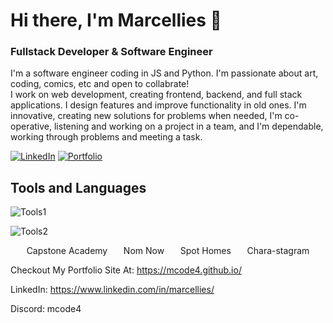 <h1>Hi there, I'm Marcellies 👋</h1>
<h3>Fullstack Developer & Software Engineer</h3>

I'm a software engineer coding in JS and Python. I'm passionate about art, coding, comics, etc and open to collabrate!
<br/>
I work on web development, creating frontend, backend, and full stack applications. I design features and improve functionality in old ones. I'm innovative, creating new solutions for problems when needed, I'm co-operative, listening and working on a project in a team, and I'm dependable, working through problems and meeting a task.

[![LinkedIn](https://img.shields.io/badge/LinkedIn-blue?style=for-the-badge)](https://www.linkedin.com/in/marcellies/)
[![Portfolio](https://img.shields.io/badge/Portfolio_Site-blue?style=for-the-badge)](https://mcode4.github.io/)

## Tools and Languages

<!-- 
JS
HTML
CSS
ExpressJS
SQLite3
SequelizeJS
-->
![Tools1](https://skillicons.dev/icons?i=js,html,css,nodejs,express,sqlite,sequelize)
<!-- 
React
Redux
Python
Flask
PostgresQL
Flask-SQLAlchemy
-->
![Tools2](https://skillicons.dev/icons?i=react,redux,python,flask,postgres,aws,docker)


<div style="display: flex; justify-content: space-evenly;">
  <div>
    Capstone Academy
  </div>
  <div>
    Nom Now
  </div>
  <div>
    Spot Homes
  </div>
  <div>
    Chara-stagram
  </div>
</div>


Checkout My Portfolio Site At: https://mcode4.github.io/

LinkedIn: https://www.linkedin.com/in/marcellies/

Discord: mcode4

<!--
**Mcode4/Mcode4** is a ✨ _special_ ✨ repository because its `README.md` (this file) appears on your GitHub profile.

Here are some ideas to get you started:

- 🔭 I’m currently working on ...
- 🌱 I’m currently learning ...
- 👯 I’m looking to collaborate on ...
- 🤔 I’m looking for help with ...
- 💬 Ask me about ...
- 📫 How to reach me: ...
- 😄 Pronouns: ...
- ⚡ Fun fact: ...
-->

